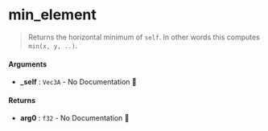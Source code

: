 # min\_element

>  Returns the horizontal minimum of `self`.
>  In other words this computes `min(x, y, ..)`.

#### Arguments

- **\_self** : `Vec3A` \- No Documentation 🚧

#### Returns

- **arg0** : `f32` \- No Documentation 🚧